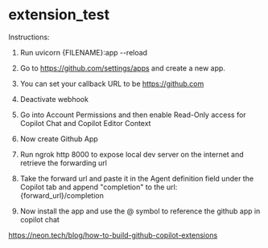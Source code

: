 # extension_test

Instructions: 

1. Run uvicorn {FILENAME}:app --reload

2. Go to https://github.com/settings/apps and create a new app.
3. You can set your callback URL to be https://github.com
4. Deactivate webhook
5. Go into Account Permissions and then enable Read-Only access for Copilot Chat and Copilot Editor Context
6. Now create Github App
7. Run ngrok http 8000 to expose local dev server on the internet and retrieve the forwarding url
8. Take the forward url and paste it in the Agent definition field under the Copilot tab and append "completion" to the url: {forward_url}/completion
9. Now install the app and use the @ symbol to reference the github app in copilot chat


https://neon.tech/blog/how-to-build-github-copilot-extensions
